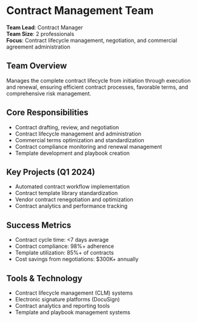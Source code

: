 # Contract Management Team

**Team Lead**: Contract Manager  
**Team Size**: 2 professionals  
**Focus**: Contract lifecycle management, negotiation, and commercial agreement administration  

## Team Overview
Manages the complete contract lifecycle from initiation through execution and renewal, ensuring efficient contract processes, favorable terms, and comprehensive risk management.

## Core Responsibilities
- Contract drafting, review, and negotiation
- Contract lifecycle management and administration
- Commercial terms optimization and standardization
- Contract compliance monitoring and renewal management
- Template development and playbook creation

## Key Projects (Q1 2024)
- Automated contract workflow implementation
- Contract template library standardization
- Vendor contract renegotiation and optimization
- Contract analytics and performance tracking

## Success Metrics
- Contract cycle time: <7 days average
- Contract compliance: 98%+ adherence
- Template utilization: 85%+ of contracts
- Cost savings from negotiations: $300K+ annually

## Tools & Technology
- Contract lifecycle management (CLM) systems
- Electronic signature platforms (DocuSign)
- Contract analytics and reporting tools
- Template and playbook management systems 
